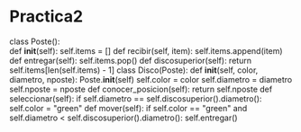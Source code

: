 # Practica2
class Poste():  
  def __init__(self):          self.items = []      def recibir(self, item):          self.items.append(item)      def entregar(self):         self.items.pop()              def discosuperior(self):         return self.items[len(self.items) - 1]  class Disco(Poste):     def __init__(self, color, diametro, nposte):         Poste.__init__(self)         self.color = color         self.diametro = diametro         self.nposte = nposte     def conocer_posicion(self):         return self.nposte          def seleccionar(self):         if self.diametro == self.discosuperior().diametro():             self.color = "green"     def mover(self):         if self.color == "green" and self.diametro &lt; self.discosuperior().diametro():             self.entregar()
